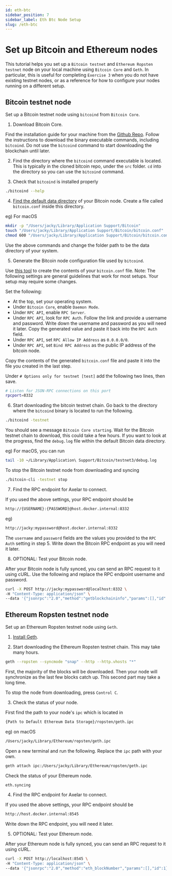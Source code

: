 ```yaml
---
id: eth-btc
sidebar_position: 7
sidebar_label: Eth Btc Node Setup
slug: /eth-btc
---
```

# Set up Bitcoin and Ethereum nodes
This tutorial helps you set up a `Bitcoin testnet` and `Ethereum Ropsten testnet` node on your local machine using `Bitcoin Core` and `Geth`. In particular, this is useful for completing `Exercise 3` when you do not have existing testnet nodes, or as a reference for how to configure your nodes running on a different setup.

## Bitcoin testnet node
Set up a Bitcoin testnet node using `bitcoind` from `Bitcoin Core`.

1. Download Bitcoin Core.

Find the installation guide for your machine from the [Github Repo](https://github.com/bitcoin/bitcoin/tree/master/doc). Follow the instructions to download the binary executable commands, including `bitcoind`. Do not use the `bitcoind` command to start downloading the blockchain until later.

2. Find the directory where the `bitcoind` command executable is located. This is typically in the cloned bitcoin repo, under the `src` folder. `cd` into the directory so you can use the `bitcoind` command.

3. Check that `bitcoind` is installed properly

```bash
./bitcoind --help
```

4. [Find the default data directory](https://en.bitcoin.it/wiki/Data_directory) of your Bitcoin node. Create a file called `bitcoin.conf` inside this directory.

eg) For macOS

```bash
mkdir -p "/Users/jacky/Library/Application Support/Bitcoin"
touch "/Users/jacky/Library/Application Support/Bitcoin/bitcoin.conf"
chmod 600 "/Users/jacky/Library/Application Support/Bitcoin/bitcoin.conf"
```

Use the above commands and change the folder path to be the data directory of your system.

5. Generate the Bitcoin node configuration file used by `bitcoind`.

Use [this tool](https://jlopp.github.io/bitcoin-core-config-generator/) to create the contents of your `bitcoin.conf` file.
Note: The following settings are general guidelines that work for most setups. Your setup may require some changes.

Set the following:
* At the top, set your operating system.
* Under `Bitcoin Core`, enable `Daemon Mode`.
* Under `RPC API`, enable `RPC Server`.
* Under `RPC API`, look for `RPC Auth`. Follow the link and provide a username and password. Write down the username and password as you will need it later. Copy the generated value and paste it back into the `RPC Auth` field.
* Under `RPC API`, set `RPC Allow IP Address` as `0.0.0.0/0`.
* Under `RPC API`, set `Bind RPC Address` as the public IP address of the bitcoin node.

Copy the contents of the generated `bitcoin.conf` file and paste it into the file you created in the last step.

Under `# Options only for testnet [test]` add the following two lines, then save.

```bash
# Listen for JSON-RPC connections on this port
rpcport=8332
```

6. Start downloading the bitcoin testnet chain. Go back to the directory where the `bitcoind` binary is located to run the following.

```bash
./bitcoind -testnet
```

You should see a message `Bitcoin Core starting`. Wait for the Bitcoin testnet chain to download, this could take a few hours.
If you want to look at the progress, find the `debug.log` file within the default Bitcoin data directory.

eg) For macOS, you can run
```bash
tail -10 ~/Library/Application\ Support/Bitcoin/testnet3/debug.log
```

To stop the Bitcoin testnet node from downloading and syncing
```bash
./bitcoin-cli -testnet stop
```

7. Find the RPC endpoint for Axelar to connect.

If you used the above settings, your RPC endpoint should be 

```bash
http://{USERNAME}:{PASSWORD}@host.docker.internal:8332
```

eg)

```bash
http://jacky:mypassword@host.docker.internal:8332
```

The `username` and `password` fields are the values you provided to the `RPC Auth` setting in step 5. Write down the Bitcoin RPC endpoint as you will need it later.

8. OPTIONAL: Test your Bitcoin node.

After your Bitcoin node is fully synced, you can send an RPC request to it using cURL. Use the following and replace the RPC endpoint username and password.

```bash
curl -X POST http://jacky:mypassword@localhost:8332 \
-H "Content-Type: application/json" \
--data '{"jsonrpc":"2.0","method":"getblockchaininfo","params":[],"id":1}'
```


## Ethereum Ropsten testnet node
Set up an Ethereum Ropsten testnet node using `Geth`.

1. [Install Geth](https://geth.ethereum.org/docs/install-and-build/installing-geth).

2. Start downloading the Ethereum Ropsten testnet chain. This may take many hours.

```bash
geth --ropsten --syncmode "snap" --http --http.vhosts "*"
```

First, the majority of the blocks will be downloaded. Then your node will synchronize as the last few blocks catch up. This second part may take a long time. 

To stop the node from downloading, press `Control C`.

3. Check the status of your node.

First find the path to your node's `ipc` which is located in 
```bash
{Path to Default Ethereum Data Storage}/ropsten/geth.ipc
```

eg) on macOS

```bash
/Users/jacky/Library/Ethereum/ropsten/geth.ipc
```

Open a new terminal and run the following. Replace the `ipc` path with your own.
```bash
geth attach ipc:/Users/jacky/Library/Ethereum/ropsten/geth.ipc
```

Check the status of your Ethereum node.
```bash
eth.syncing
```

4. Find the RPC endpoint for Axelar to connect.

If you used the above settings, your RPC endpoint should be 

```bash
http://host.docker.internal:8545
```

Write down the RPC endpoint, you will need it later.

5. OPTIONAL: Test your Ethereum node.

After your Ethereum node is fully synced, you can send an RPC request to it using cURL. 

```bash
curl -X POST http://localhost:8545 \
-H "Content-Type: application/json" \
--data '{"jsonrpc":"2.0","method":"eth_blockNumber","params":[],"id":1}'
```
